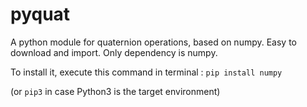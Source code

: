 # pyquat
A python module for quaternion operations, based on numpy. Easy to download and import. 
Only dependency is numpy. 

To install it, execute this command in terminal : 
  ```pip install numpy```


(or ```pip3``` in case Python3 is the target environment)

